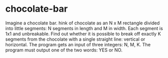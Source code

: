 # chocolate-bar
Imagine a chocolate bar. hink of chocolate as an N x M rectangle divided into little segments: N segments in length and M in width. Each segment is 1x1 and unbreakable. Find out whether it is possible to break off exactly K segments from the chocolate with a single straight line: vertical or horizontal. The program gets an input of three integers: N, M, K.
The program must output one of the two words: YES or NO.
